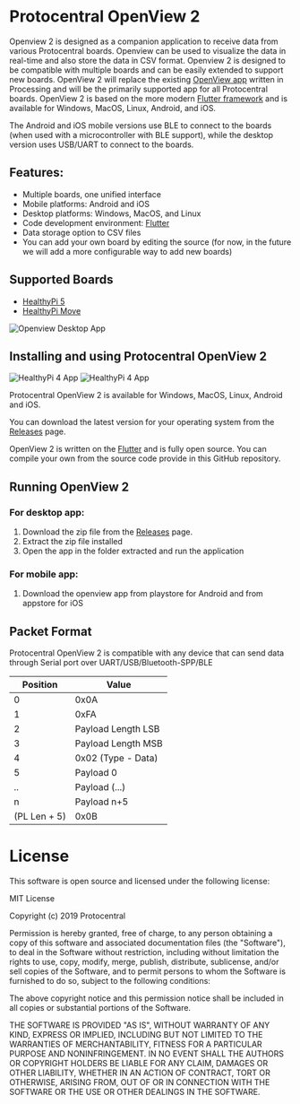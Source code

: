 # Protocentral OpenView 2

Openview 2 is designed as a companion application to receive data from various Protocentral boards. Openview can be used to visualize the data in real-time and also store the data in CSV format. Openview 2 is designed to be compatible with multiple boards and can be easily extended to support new boards. OpenView 2 will replace the existing [OpenView app](https://github.com/Protocentral/protocentral_openview2) written in Processing and will be the primarily supported app for all Protocentral boards. OpenView 2 is based on the more modern [Flutter framework](https://flutter.dev/) and is available for Windows, MacOS, Linux, Android, and iOS.

The Android and iOS mobile versions use BLE to connect to the boards (when used with a microcontroller with BLE support), while the desktop version uses USB/UART to connect to the boards. 

## Features:

* Multiple boards, one unified interface
* Mobile platforms: Android and iOS
* Desktop platforms: Windows, MacOS, and Linux
* Code development environment: [Flutter](https://flutter.dev/)
* Data storage option to CSV files
* You can add your own board by editing the source (for now, in the future we will add a more configurable way to add new boards)

## Supported Boards
* [HealthyPi 5](https://protocentral.com/product/healthypi-5-vital-signs-monitoring-hat-kit/)
* [HealthyPi Move](https://www.crowdsupply.com/protocentral/healthypi-move)


![Openview Desktop App](assets/desktop3.png)






## Installing and using Protocentral OpenView 2

![HealthyPi 4 App](assets/desktop1.png)    ![HealthyPi 4 App](assets/desktop2.png)

Protocentral OpenView 2 is available for Windows, MacOS, Linux, Android and iOS.

You can download the latest version for your operating system from the [Releases](https://github.com/Protocentral/Protocentral_openview_2/releases) page.

OpenView 2 is written on the [Flutter](https://flutter.dev/) and is fully open source. You can compile your own from the source code provide in this GitHub repository.

## Running OpenView 2

### For desktop app:

1. Download the zip file from the [Releases](https://github.com/Protocentral/protocentral_openview_2/releases) page.
2. Extract the zip file installed
3. Open the app in the folder extracted and run the application

### For mobile app:

1. Download the openview app from playstore for Android and from appstore for iOS

## Packet Format

Protocentral OpenView 2 is compatible with any device that can send data through Serial port over UART/USB/Bluetooth-SPP/BLE

| Position      |   Value   |
| ---------     | ----------|
| 0             |   0x0A    | 
| 1             |   0xFA    |
| 2             |   Payload Length LSB  |
| 3             |   Payload Length MSB  |
| 4             |   0x02 (Type - Data)  |
| 5             |   Payload 0           |
| ..            |   Payload (...)       |
|   n           |   Payload n+5         |
| (PL Len + 5)  |   0x0B                |



# License

This software is open source and licensed under the following license:

MIT License

Copyright (c) 2019 Protocentral

Permission is hereby granted, free of charge, to any person obtaining a copy
of this software and associated documentation files (the "Software"), to deal
in the Software without restriction, including without limitation the rights
to use, copy, modify, merge, publish, distribute, sublicense, and/or sell
copies of the Software, and to permit persons to whom the Software is
furnished to do so, subject to the following conditions:

The above copyright notice and this permission notice shall be included in all
copies or substantial portions of the Software.

THE SOFTWARE IS PROVIDED "AS IS", WITHOUT WARRANTY OF ANY KIND, EXPRESS OR
IMPLIED, INCLUDING BUT NOT LIMITED TO THE WARRANTIES OF MERCHANTABILITY,
FITNESS FOR A PARTICULAR PURPOSE AND NONINFRINGEMENT. IN NO EVENT SHALL THE
AUTHORS OR COPYRIGHT HOLDERS BE LIABLE FOR ANY CLAIM, DAMAGES OR OTHER
LIABILITY, WHETHER IN AN ACTION OF CONTRACT, TORT OR OTHERWISE, ARISING FROM,
OUT OF OR IN CONNECTION WITH THE SOFTWARE OR THE USE OR OTHER DEALINGS IN THE
SOFTWARE.
